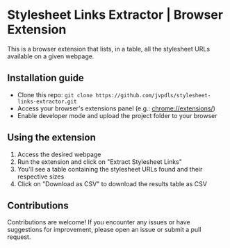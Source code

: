# Stylesheet Links Extractor | Browser Extension

This is a browser extension that lists, in a table, all the stylesheet URLs available on a given webpage.

## Installation guide

- Clone this repo: `git clone https://github.com/jvpdls/stylesheet-links-extractor.git`
- Access your browser's extensions panel (e.g.: [chrome://extensions/](chrome://extensions))
- Enable developer mode and upload the project folder to your browser

## Using the extension

1. Access the desired webpage
2. Run the extension and click on "Extract Stylesheet Links"
3. You'll see a table containing the stylesheet URLs found and their respective sizes
4. Click on "Download as CSV" to download the results table as CSV

## Contributions

Contributions are welcome! If you encounter any issues or have suggestions for improvement, please open an issue or submit a pull request.
